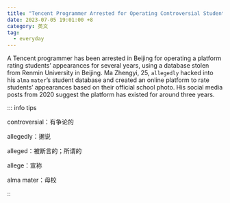 ```yaml
---
title: "Tencent Programmer Arrested for Operating Controversial Student Appearance Rating Platform"
date: 2023-07-05 19:01:00 +8
category: 英文
tag:
  - everyday
---
```


A Tencent programmer has been arrested in Beijing for operating a platform rating students’ appearances for several years, using a database stolen from Renmin University in Beijing. Ma Zhengyi, 25, `allegedly` hacked into his `alma` `mater`’s student database and created an online platform to rate students’ appearances based on their official school photo. His social media posts from 2020 suggest the platform has existed for around three years.

::: info tips

controversial：有争论的

allegedly：据说

alleged：被断言的；所谓的

allege：宣称

alma mater：母校

::
